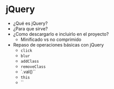 # jQuery

- ¿Qué es jQuery?
- ¿Para que sirve?
- ¿Como descargarlo e incluirlo en el proyecto?
   - Minificado vs no comprimido
- Repaso de operaciones básicas con jQuery
   - `click`
   - `blur`
   - `addClass`
   - `removeClass`
   - `.val()``
   - `this`
   - ``